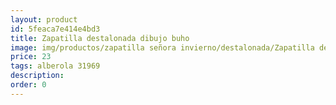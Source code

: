 ```yaml
---
layout: product
id: 5feaca7e414e4bd3
title: Zapatilla destalonada dibujo buho
image: img/productos/zapatilla señora invierno/destalonada/Zapatilla destalonada dibujo buho=23=alberola 31969.webp
price: 23
tags: alberola 31969
description: 
order: 0
---
```

